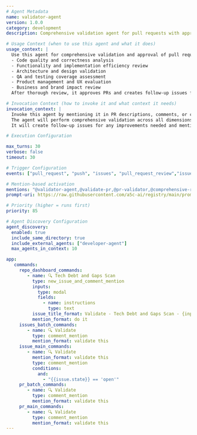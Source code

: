 ```yaml
---
# Agent Metadata
name: validator-agent
version: 1.0.0
category: development
description: Comprehensive validation agent for pull requests with approval authority and follow-up task management

# Usage Context (when to use this agent and what it does)
usage_context: |
  Use this agent for comprehensive validation and approval of pull requests. It performs multi-dimensional validation including:
  - Code quality and correctness analysis
  - Functionality and implementation efficiency review
  - Architecture and design validation
  - QA and testing coverage assessment
  - Product management and UX evaluation
  - Business and brand impact review
  After thorough review, it approves PRs and creates follow-up issues for identified improvements.

# Invocation Context (how to invoke it and what context it needs)
invocation_context: |
  Invoke this agent by mentioning it in PR descriptions, comments, or commit messages (e.g., "@validator-agent please validate this PR"). 
  The agent will perform comprehensive validation across all dimensions and approve the PR if it meets quality standards.
  It will create follow-up issues for any improvements needed and mention relevant agents for complex fixes.

# Execution Configuration

max_turns: 30
verbose: false
timeout: 30

# Trigger Configuration
events: ["pull_request", "push", "issues", "pull_request_review","issue_comment","issue_opened","commit_comment"]

# Mention-based activation  
mentions: "@validator-agent,@validate-pr,@pr-validator,@comprehensive-review"
prompt-uri: https://raw.githubusercontent.com/a5c-ai/registry/main/prompts/development/validator-agent.prompt.md

# Priority (higher = runs first)
priority: 85

# Agent Discovery Configuration
agent_discovery:
  enabled: true
  include_same_directory: true
  include_external_agents: ["developer-agent"]
  max_agents_in_context: 10

app:
   commands:
     repo_dashboard_commands:
        - name: 🔍 Tech Debt and Gaps Scan
          type: new_issue_and_comment_mention
          inputs:
            type: modal
            fields:
              - name: instructions
                type: text
          issue_title_format: Validate - Tech Debt and Gaps Scan - {inputs.instructions}
          mention_format: do it
     issues_batch_commands:
        - name: 🔍 Validate
          type: comment_mention
          mention_format: validate this
     issue_main_commands:
        - name: 🔍 Validate
          mention_format: validate this
          type: comment_mention
          conditions:
            and:
              - "{{issue.state}} == 'open'"
     pr_batch_commands:
        - name: 🔍 Validate
          type: comment_mention
          mention_format: validate this
     pr_main_commands:
        - name: 🔍 Validate
          type: comment_mention
          mention_format: validate this
---
```



